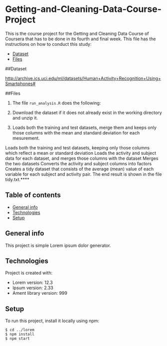 # Getting-and-Cleaning-Data-Course-Project
This is the course project for the Getting and Cleaning Data Course of Coursera that has to be done in its fourth and final week. This file has the instructions on how to conduct this study:
* [Dataset](#general-info)
* [Files](#Files)

##Dataset

http://archive.ics.uci.edu/ml/datasets/Human+Activity+Recognition+Using+Smartphones#


##Files
1. The file `run_analysis.R` does the following:

1. Download the dataset if it does not already exist in the working directory and unzip it.
2. Loads both the training and test datasets, merge them and keeps only those columns with the mean and standard deviation for each mesurement.







Loads both the training and test datasets, keeping only those columns which reflect a mean or standard deviation
Loads the activity and subject data for each dataset, and merges those columns with the dataset
Merges the two datasets
Converts the activity and subject columns into factors
Creates a tidy dataset that consists of the average (mean) value of each variable for each subject and activity pair.
The end result is shown in the file tidy.txt.****

## Table of contents
* [General info](#general-info)
* [Technologies](#technologies)
* [Setup](#setup)

## General info
This project is simple Lorem ipsum dolor generator.
	
## Technologies
Project is created with:
* Lorem version: 12.3
* Ipsum version: 2.33
* Ament library version: 999
	
## Setup
To run this project, install it locally using npm:

```
$ cd ../lorem
$ npm install
$ npm start
